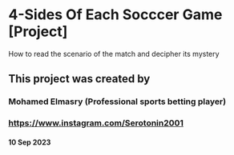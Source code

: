 # 4-Sides Of Each Socccer Game [Project]
How to read the scenario of the match and decipher its mystery

## This project was created by
###  Mohamed Elmasry (Professional sports betting player)
### https://www.instagram.com/Serotonin2001
#### 10 Sep 2023
